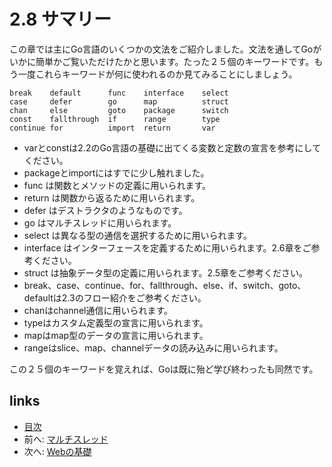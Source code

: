 # 2.8 サマリー

この章では主にGo言語のいくつかの文法をご紹介しました。文法を通してGoがいかに簡単かご覧いただけたかと思います。たった２５個のキーワードです。もう一度これらキーワードが何に使われるのか見てみることにしましょう。

	break    default      func    interface    select
	case     defer        go      map          struct
	chan     else         goto    package      switch
	const    fallthrough  if      range        type
	continue for          import  return       var

- varとconstは2.2のGo言語の基礎に出てくる変数と定数の宣言を参考にしてください。
- packageとimportにはすでに少し触れました。
- func は関数とメソッドの定義に用いられます。
- return は関数から返るために用いられます。
- defer はデストラクタのようなものです。
- go はマルチスレッドに用いられます。
- select は異なる型の通信を選択するために用いられます。
- interface はインターフェースを定義するために用いられます。2.6章をご参考ください。
- struct は抽象データ型の定義に用いられます。2.5章をご参考ください。
- break、case、continue、for、fallthrough、else、if、switch、goto、defaultは2.3のフロー紹介をご参考ください。
- chanはchannel通信に用いられます。
- typeはカスタム定義型の宣言に用いられます。
- mapはmap型のデータの宣言に用いられます。
- rangeはslice、map、channelデータの読み込みに用いられます。

この２５個のキーワードを覚えれば、Goは既に殆ど学び終わったも同然です。

## links
   * [目次](<preface.md>)
   * 前へ: [マルチスレッド](<02.7.md>)
   * 次へ: [Webの基礎](<03.0.md>)

